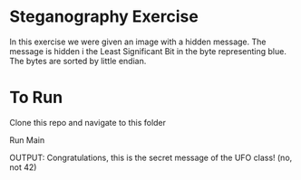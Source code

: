 # Steganography Exercise
In this exercise we were given an image with a hidden message.
The message is hidden i the Least Significant Bit in the byte representing blue.
The bytes are sorted by little endian. 

# To Run
Clone this repo and navigate to this folder

Run Main

OUTPUT: Congratulations, this is the secret message of the UFO class! (no, not 42)
